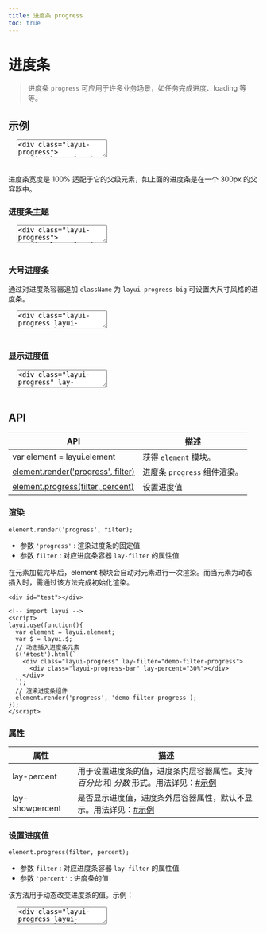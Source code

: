 ```yaml
---
title: 进度条 progress
toc: true
---
```

 
# 进度条

> 进度条 `progress` 可应用于许多业务场景，如任务完成进度、loading 等等。

<h2 id="examples" lay-toc="{hot: true}" style="margin-bottom: 0;">示例</h2>

<pre class="layui-code" lay-options="{preview: true, text: {preview: '常规用法'}, layout: ['preview', 'code'], tools: ['full'], done: function(obj){
  obj.render();
}}">
  <textarea>
<div class="layui-progress">
  <div class="layui-progress-bar" lay-percent="30%"></div>
</div>
 
<hr class="ws-space-16">
 
<div style="width:300px">
  <div class="layui-progress">
    <div class="layui-progress-bar" lay-percent="50%"></div>
  </div>
</div>

<!-- import layui -->
  </textarea>
</pre>

进度条宽度是 100% 适配于它的父级元素，如上面的进度条是在一个 300px 的父容器中。


<h3 id="color" lay-toc="{level: 2}">进度条主题</h3>

<pre class="layui-code" lay-options="{preview: true, layout: ['preview', 'code'], tools: ['full'], done: function(obj){
  obj.render();
}}">
  <textarea>
<div class="layui-progress">
  <div class="layui-progress-bar layui-bg-red" lay-percent="10%"></div>
</div>
 
<hr class="ws-space-16">
 
<div class="layui-progress">
  <div class="layui-progress-bar layui-bg-orange" lay-percent="30%"></div>
</div>
 
<hr class="ws-space-16">
 
<div class="layui-progress">
  <div class="layui-progress-bar layui-bg-primary" lay-percent="50%"></div>
</div>
 
<hr class="ws-space-16">
 
<div class="layui-progress">
  <div class="layui-progress-bar layui-bg-blue" lay-percent="60%"></div>
</div>
 
<hr class="ws-space-16">
 
<div class="layui-progress">
  <div class="layui-progress-bar" lay-percent="70%"></div>
</div>

<!-- import layui -->
  </textarea>
</pre>


<h3 id="size" lay-toc="{level: 2}">大号进度条</h3>

通过对进度条容器追加 `className` 为 `layui-progress-big` 可设置大尺寸风格的进度条。

<pre class="layui-code" lay-options="{preview: true, layout: ['preview', 'code'], tools: ['full'], done: function(obj){
  obj.render();
}}">
  <textarea>
<div class="layui-progress layui-progress-big">
  <div class="layui-progress-bar" lay-percent="15%"></div>
</div>
 
<hr class="ws-space-16">
 
<div class="layui-progress layui-progress-big">
  <div class="layui-progress-bar layui-bg-orange" lay-percent="35%"></div>
</div>
 
<hr class="ws-space-16">
 
<div class="layui-progress layui-progress-big">
  <div class="layui-progress-bar layui-bg-blue" lay-percent="75%"></div>
</div>

<!-- import layui -->
  </textarea>
</pre>


<h3 id="percent" lay-toc="{level: 2}">显示进度值</h3>

<pre class="layui-code" lay-options="{preview: true, previewStyle: 'padding-top: 24px;', layout: ['preview', 'code'], tools: ['full'], done: function(obj){
  obj.render();
}}">
  <textarea>
<div class="layui-progress" lay-showpercent="true">
  <div class="layui-progress-bar" lay-percent="30%"></div>
</div>
 
<hr class="ws-space-16">
 
<div class="layui-progress" lay-showpercent="true">
  <div class="layui-progress-bar" lay-percent="5 / 10"></div>
</div>
 
<hr class="ws-space-16">
 
<div class="layui-progress layui-progress-big" lay-showpercent="true">
  <div class="layui-progress-bar" lay-percent="70%"></div>
</div>

<!-- import layui -->
  </textarea>
</pre>


<h2 id="api" lay-toc="{}">API</h2>

| API | 描述 |
| --- | --- |
| var element = layui.element | 获得 `element` 模块。 |
| [element.render(\'progress\', filter)](#render) | 进度条 `progress` 组件渲染。 |
| [element.progress(filter, percent)](#progress) | 设置进度值 |

<h3 id="render" lay-toc="{level: 2}">渲染</h3>

`element.render('progress', filter);`

- 参数 `'progress'` : 渲染进度条的固定值
- 参数 `filter` : 对应进度条容器 `lay-filter` 的属性值

在元素加载完毕后，element 模块会自动对元素进行一次渲染。而当元素为动态插入时，需通过该方法完成初始化渲染。

```
<div id="test"></div>

<!-- import layui -->
<script>
layui.use(function(){
  var element = layui.element;
  var $ = layui.$;
  // 动态插入进度条元素
  $('#test').html(`
    <div class="layui-progress" lay-filter="demo-filter-progress">
      <div class="layui-progress-bar" lay-percent="30%"></div>
    </div>
  `);
  // 渲染进度条组件
  element.render('progress', 'demo-filter-progress');
});
</script>
```


<h3 id="attr" lay-toc="{level: 2}">属性</h3>

| 属性 | 描述 |
| --- | --- |
| lay-percent | 用于设置进度条的值，进度条内层容器属性。支持 *百分比* 和 *分数* 形式。用法详见：[#示例](#examples) |
| lay-showpercent | 是否显示进度值，进度条外层容器属性，默认不显示。用法详见：[#示例](#showpercent) |


<h3 id="progress" lay-toc="{level: 2, hot: true}">设置进度值</h3>

`element.progress(filter, percent);`

- 参数 `filter` : 对应进度条容器 `lay-filter` 的属性值
- 参数 `'percent'` : 进度条的值

该方法用于动态改变进度条的值。示例：

<pre class="layui-code" lay-options="{preview: true, previewStyle: 'padding-top: 24px;', layout: ['preview', 'code'], tools: ['full'], done: function(obj){
  obj.render();
}}">
  <textarea>
<div class="layui-progress layui-progress-big" lay-showPercent="true" lay-filter="demo-filter-progress">
  <div class="layui-progress-bar" lay-percent="0%"></div>
</div>
 
<hr class="ws-space-16">
 
<div class="layui-btn-container">
  <button class="layui-btn" lay-on="setPercent">设置 50%</button>
  <button class="layui-btn" lay-on="loading">模拟 loading</button>
</div>

<!-- import layui -->
<script>
layui.use(function(){
  var element = layui.element;
  var util = layui.util;
  
  // 普通事件
  util.on('lay-on', {
    // 设置进度值
    setPercent: function(){
      element.progress('demo-filter-progress', '50%'); // 设置 50% 的进度
    },
    // 模拟 loading
    loading: function(othis){
      var DISABLED = 'layui-btn-disabled';
      if(othis.hasClass(DISABLED)) return;

      var n = 0;
      var timer = setInterval(function(){
        n = n + Math.random()*10|0;  
        if(n>100){
          n = 100;
          clearInterval(timer);
          othis.removeClass(DISABLED);
        }
        element.progress('demo-filter-progress', n+'%');
      }, 300+Math.random()*1000);
      
      othis.addClass(DISABLED);
    }
  });
});
</script>
  </textarea>
</pre>

